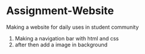 # Assignment-Website
Making a website for daily uses in student community


1. Making a navigation bar with html and css
2. after then add a image in background 